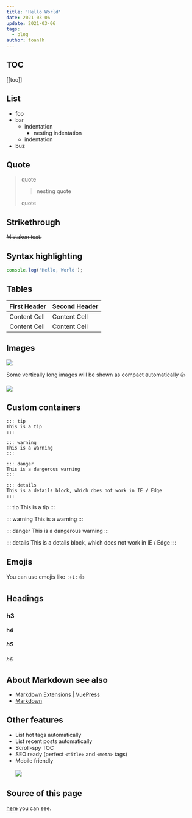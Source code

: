 ```yaml
---
title: 'Hello World'
date: 2021-03-06
update: 2021-03-06
tags:
  - blog
author: toanlh
---
```


## TOC

[[toc]]

## List

* foo
* bar
    * indentation
        * nesting indentation
    * indentation
* buz

<!-- more -->

## Quote

> quote
>
> > nesting quote
>
> quote

## Strikethrough

~~Mistaken text.~~

## Syntax highlighting

```js
console.log('Hello, World');
```

## Tables

| First Header  | Second Header |
| --- | --- |
| Content Cell  | Content Cell |
| Content Cell  | Content Cell |

## Images

![](https://tva1.sinaimg.cn/large/007S8ZIlgy1ge9x5zmkxaj32bc0rsmyp.jpg)

Some vertically long images will be shown as compact automatically :+1:

![](https://tva1.sinaimg.cn/large/007S8ZIlgy1gee81rcg9hj30jc0zck3a.jpg)

## Custom containers

```
::: tip
This is a tip
:::

::: warning
This is a warning
:::

::: danger
This is a dangerous warning
:::

::: details
This is a details block, which does not work in IE / Edge
:::
```

::: tip
This is a tip
:::

::: warning
This is a warning
:::

::: danger
This is a dangerous warning
:::

::: details
This is a details block, which does not work in IE / Edge
:::

## Emojis

You can use emojis like `:+1:` :+1:

## Headings

### h3

#### h4

##### h5

###### h6

## About Markdown see also

* [Markdown Extensions | VuePress](https://vuepress.vuejs.org/guide/markdown.html)
* [Markdown](http://daringfireball.net/projects/markdown/syntax)

## Other features

* List hot tags automatically
* List recent posts automatically
* Scroll-spy TOC
* SEO ready (perfect `<title>` and `<meta>` tags)
* Mobile friendly<br><br>![](https://tva1.sinaimg.cn/large/007S8ZIlgy1gecog579w8j30u01szn1c.jpg)

## Source of this page

[here](https://github.com/ttskch/vuepress-theme-blog-vuetify/blob/master/example/blog/_posts/post1.md) you can see.
